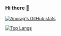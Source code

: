 ### Hi there 👋

<!--
**guiquintero/guiquintero** is a ✨ _special_ ✨ repository because its `README.md` (this file) appears on your GitHub profile.

Here are some ideas to get you started:

- 🔭 I’m currently working on ...
- 🌱 I’m currently learning ...
- 👯 I’m looking to collaborate on ...
- 🤔 I’m looking for help with ...
- 💬 Ask me about ...
- 📫 How to reach me: ...
- 😄 Pronouns: ...
- ⚡ Fun fact: ...
-->

[![Anurag's GitHub stats](https://github-readme-stats.vercel.app/api?username=guiquintero)](https://github.com/anuraghazra/github-readme-stats)

[![Top Langs](https://github-readme-stats.vercel.app/api/top-langs/?username=guiquintero)](https://github.com/anuraghazra/github-readme-stats)
